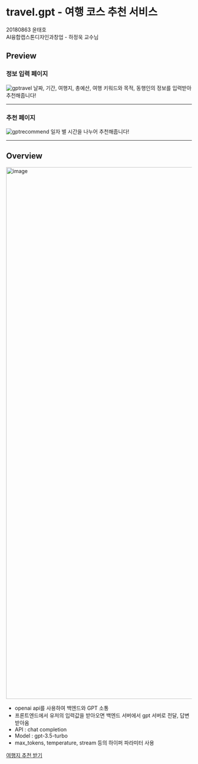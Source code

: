 # travel.gpt - 여행 코스 추천 서비스

20180863 윤태호<br>
AI융합캡스톤디자인과창업 - 하정욱 교수님

## Preview
### 정보 입력 페이지
![gptravel](https://user-images.githubusercontent.com/105200642/235815698-e832a1b5-f768-4ae1-882e-fce0db2509a4.png)
날짜, 기간, 여행지, 총예산, 여행 키워드와 목적, 동행인의 정보를 입력받아 추천해줍니다!

***
### 추천 페이지
![gptrecommend](https://user-images.githubusercontent.com/105200642/235815878-9d851325-f20d-4f26-80e5-fe93e5da40e1.png)
일자 별 시간을 나누어 추천해줍니다!

***


## Overview
<img width="1440" alt="image" src="https://user-images.githubusercontent.com/105200642/235817563-95628f8c-02cb-4d88-81ee-83fbc2c8571f.png">

* openai api를 사용하여 백엔드와 GPT 소통
* 프론트엔드에서 유저의 입력값을 받아오면 백엔드 서버에서 gpt 서버로 전달, 답변 받아옴
* API : chat completion
* Model : gpt-3.5-turbo
* max_tokens, temperature, stream 등의 하이퍼 파라미터 사용

[여행지 추천 받기](https://client-seven-gray.vercel.app/)
